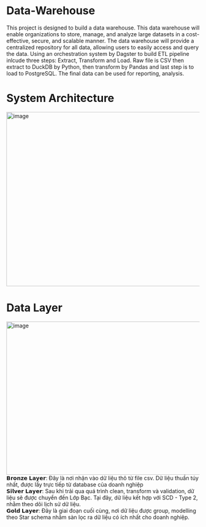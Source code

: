 # Data-Warehouse
This project is designed to build a data warehouse. This data warehouse will enable organizations to store, manage, and analyze large datasets in a cost-effective, secure, and scalable manner. The data warehouse will provide a centralized repository for all data, allowing users to easily access and query the data.
Using an orchestration system by Dagster to build ETL pipeline inlcude three steps: Extract, Transform and Load. Raw file is CSV then extract to DuckDB by Python, then transform by Pandas and last step is to load to PostgreSQL. The final data can be used for reporting, analysis.
# System Architecture
<img width="972" height="454" alt="image" src="https://github.com/user-attachments/assets/7d2ac880-6ef0-4217-ae3b-962dba7999d6" /> <br />
# Data Layer <br />
<img width="958" height="399" alt="image" src="https://github.com/user-attachments/assets/459eab80-bea4-4f3e-9087-8ad3c50934e6" /> <br />
𝗕𝗿𝗼𝗻𝘇𝗲 𝗟𝗮𝘆𝗲𝗿: Đây là nơi nhận vào dữ liệu thô từ file csv. Dữ liệu thuần túy nhất, được lấy trực tiếp từ database của doanh nghiệp <br />
𝗦𝗶𝗹𝘃𝗲𝗿 𝗟𝗮𝘆𝗲𝗿: Sau khi trải qua quá trình clean, transform và validation, dữ liệu sẽ được chuyển đến Lớp Bạc. Tại đây, dữ liệu kết hợp với SCD - Type 2, nhằm theo dõi lịch sử dữ liệu. <br />
𝗚𝗼𝗹𝗱 𝗟𝗮𝘆𝗲𝗿: Đây là giai đoạn cuối cùng, nơi dữ liệu được group, modelling theo Star schema nhằm sàn lọc ra dữ liệu có ích nhất cho doanh nghiệp. <br />

